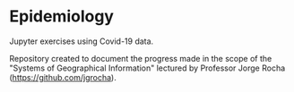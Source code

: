 # Epidemiology
 Jupyter exercises using Covid-19 data.  
 
 Repository created to document the progress made in the scope of the "Systems of Geographical Information" lectured by Professor Jorge Rocha (https://github.com/jgrocha).
